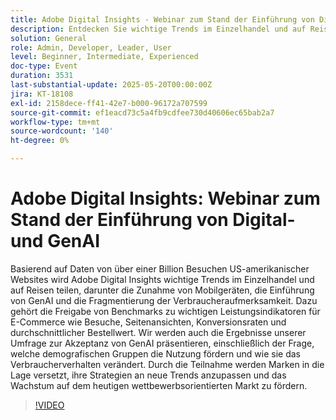```yaml
---
title: Adobe Digital Insights - Webinar zum Stand der Einführung von Digital- und GenAI
description: Entdecken Sie wichtige Trends im Einzelhandel und auf Reisen von Adobe, unterstützt durch 1T+-Site-Visits - GenAI, Mobile, KPIs und Customer Insights, um das Wachstum zu fördern.
solution: General
role: Admin, Developer, Leader, User
level: Beginner, Intermediate, Experienced
doc-type: Event
duration: 3531
last-substantial-update: 2025-05-20T00:00:00Z
jira: KT-18108
exl-id: 2158dece-ff41-42e7-b000-96172a707599
source-git-commit: ef1eacd73c5a4fb9cdfee730d40606ec65bab2a7
workflow-type: tm+mt
source-wordcount: '140'
ht-degree: 0%

---
```


# Adobe Digital Insights: Webinar zum Stand der Einführung von Digital- und GenAI

Basierend auf Daten von über einer Billion Besuchen US-amerikanischer Websites wird Adobe Digital Insights wichtige Trends im Einzelhandel und auf Reisen teilen, darunter die Zunahme von Mobilgeräten, die Einführung von GenAI und die Fragmentierung der Verbraucheraufmerksamkeit.  Dazu gehört die Freigabe von Benchmarks zu wichtigen Leistungsindikatoren für E-Commerce wie Besuche, Seitenansichten, Konversionsraten und durchschnittlicher Bestellwert.  Wir werden auch die Ergebnisse unserer Umfrage zur Akzeptanz von GenAI präsentieren, einschließlich der Frage, welche demografischen Gruppen die Nutzung fördern und wie sie das Verbraucherverhalten verändert.  Durch die Teilnahme werden Marken in die Lage versetzt, ihre Strategien an neue Trends anzupassen und das Wachstum auf dem heutigen wettbewerbsorientierten Markt zu fördern.

>[!VIDEO](https://video.tv.adobe.com/v/3458483/?learn=on&enablevpops)
